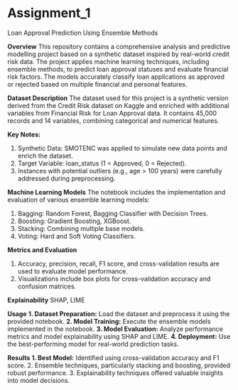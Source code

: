 # Assignment_1
Loan Approval Prediction Using Ensemble Methods

**Overview**
This repository contains a comprehensive analysis and predictive modelling project based on a synthetic dataset inspired by real-world credit risk data. The project applies machine learning techniques, including ensemble methods, to predict loan approval statuses and evaluate financial risk factors. The models accurately classify loan applications as approved or rejected based on multiple financial and personal features.

**Dataset Description**
The dataset used for this project is a synthetic version derived from the Credit Risk dataset on Kaggle and enriched with additional variables from Financial Risk for Loan Approval data. It contains 45,000 records and 14 variables, combining categorical and numerical features.

**Key Notes:**
   1. Synthetic Data: SMOTENC was applied to simulate new data points and enrich the dataset.
   2. Target Variable: loan_status (1 = Approved, 0 = Rejected).
   3. Instances with potential outliers (e.g., age > 100 years) were carefully addressed during preprocessing.
   
**Machine Learning Models**
The notebook includes the implementation and evaluation of various ensemble learning models:
   1. Bagging:
      Random Forest, Bagging Classifier with Decision Trees.
   2. Boosting:
      Gradient Boosting, XGBoost.
   3. Stacking:
      Combining multiple base models.
   4. Voting: 
      Hard and Soft Voting Classifiers.

**Metrics and Evaluation**
   1. Accuracy, precision, recall, F1 score, and cross-validation results are used to evaluate model performance. 
   2. Visualizations include box plots for cross-validation accuracy and confusion matrices.
      
**Explainability**
   SHAP, LIME

**Usage**
   **1. Dataset Preparation:** Load the dataset and preprocess it using the provided notebook.
   **2. Model Training:** Execute the ensemble models implemented in the notebook.
   **3. Model Evaluation:** Analyze performance metrics and model explainability using SHAP and LIME.
   **4. Deployment:** Use the best-performing model for real-world prediction tasks.
   
**Results**
   **1. Best Model:** Identified using cross-validation accuracy and F1 score.
     2. Ensemble techniques, particularly stacking and boosting, provided robust performance.
     3. Explainability techniques offered valuable insights into model decisions.


